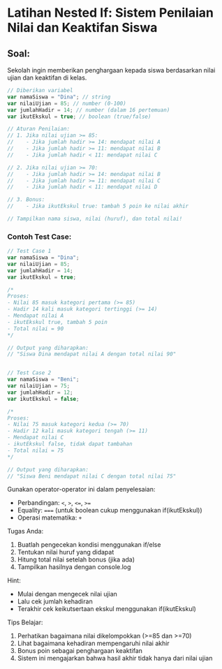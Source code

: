 # Latihan Nested If: Sistem Penilaian Nilai dan Keaktifan Siswa

## Soal:
Sekolah ingin memberikan penghargaan kepada siswa berdasarkan nilai ujian dan keaktifan di kelas.

```javascript
// Diberikan variabel
var namaSiswa = "Dina"; // string
var nilaiUjian = 85; // number (0-100)
var jumlahHadir = 14; // number (dalam 16 pertemuan)
var ikutEkskul = true; // boolean (true/false)

// Aturan Penilaian:
// 1. Jika nilai ujian >= 85:
//    - Jika jumlah hadir >= 14: mendapat nilai A
//    - Jika jumlah hadir >= 11: mendapat nilai B
//    - Jika jumlah hadir < 11: mendapat nilai C

// 2. Jika nilai ujian >= 70:
//    - Jika jumlah hadir >= 14: mendapat nilai B
//    - Jika jumlah hadir >= 11: mendapat nilai C
//    - Jika jumlah hadir < 11: mendapat nilai D

// 3. Bonus:
//    - Jika ikutEkskul true: tambah 5 poin ke nilai akhir

// Tampilkan nama siswa, nilai (huruf), dan total nilai!
```

### Contoh Test Case:
```javascript
// Test Case 1
var namaSiswa = "Dina";
var nilaiUjian = 85;
var jumlahHadir = 14;
var ikutEkskul = true;

/*
Proses:
- Nilai 85 masuk kategori pertama (>= 85)
- Hadir 14 kali masuk kategori tertinggi (>= 14)
- Mendapat nilai A
- ikutEkskul true, tambah 5 poin
- Total nilai = 90
*/

// Output yang diharapkan:
// "Siswa Dina mendapat nilai A dengan total nilai 90"


// Test Case 2
var namaSiswa = "Beni";
var nilaiUjian = 75;
var jumlahHadir = 12;
var ikutEkskul = false;

/*
Proses:
- Nilai 75 masuk kategori kedua (>= 70)
- Hadir 12 kali masuk kategori tengah (>= 11)
- Mendapat nilai C
- ikutEkskul false, tidak dapat tambahan
- Total nilai = 75
*/

// Output yang diharapkan:
// "Siswa Beni mendapat nilai C dengan total nilai 75"
```

Gunakan operator-operator ini dalam penyelesaian:
- Perbandingan: `<`, `>`, `<=`, `>=`
- Equality: `===` (untuk boolean cukup menggunakan if(ikutEkskul))
- Operasi matematika: `+`

Tugas Anda:
1. Buatlah pengecekan kondisi menggunakan if/else
2. Tentukan nilai huruf yang didapat
3. Hitung total nilai setelah bonus (jika ada)
4. Tampilkan hasilnya dengan console.log

Hint:
- Mulai dengan mengecek nilai ujian
- Lalu cek jumlah kehadiran
- Terakhir cek keikutsertaan ekskul menggunakan if(ikutEkskul)

Tips Belajar:
1. Perhatikan bagaimana nilai dikelompokkan (>=85 dan >=70)
2. Lihat bagaimana kehadiran mempengaruhi nilai akhir
3. Bonus poin sebagai penghargaan keaktifan
4. Sistem ini mengajarkan bahwa hasil akhir tidak hanya dari nilai ujian